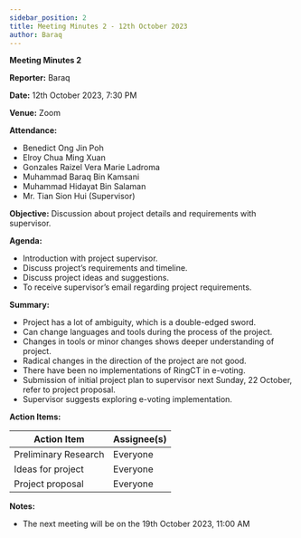 ```yaml
---
sidebar_position: 2
title: Meeting Minutes 2 - 12th October 2023
author: Baraq
---
```


**Meeting Minutes 2**

**Reporter:** Baraq

**Date:** 12th October 2023, 7:30 PM

**Venue:** Zoom

**Attendance:**

- Benedict Ong Jin Poh
- Elroy Chua Ming Xuan
- Gonzales Raizel Vera Marie Ladroma
- Muhammad Baraq Bin Kamsani
- Muhammad Hidayat Bin Salaman
- Mr. Tian Sion Hui (Supervisor)

**Objective:**
Discussion about project details and requirements with supervisor.

**Agenda:**

- Introduction with project supervisor.
- Discuss project’s requirements and timeline.
- Discuss project ideas and suggestions.
- To receive supervisor’s email regarding project requirements.

**Summary:**

- Project has a lot of ambiguity, which is a double-edged sword.
- Can change languages and tools during the process of the project.
- Changes in tools or minor changes shows deeper understanding of project.
- Radical changes in the direction of the project are not good.
- There have been no implementations of RingCT in e-voting.
- Submission of initial project plan to supervisor next Sunday, 22 October, refer to project proposal.
- Supervisor suggests exploring e-voting implementation.

**Action Items:**

| Action Item          | Assignee(s) |
| -------------------- | ----------- |
| Preliminary Research | Everyone    |
| Ideas for project    | Everyone    |
| Project proposal     | Everyone    |

**Notes:**

- The next meeting will be on the 19th October 2023, 11:00 AM
